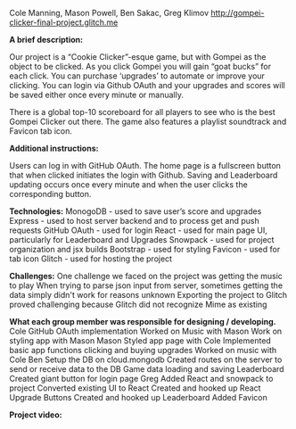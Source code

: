 Cole Manning, Mason Powell, Ben Sakac, Greg Klimov
http://gompei-clicker-final-project.glitch.me

**A brief description:**

Our project is a “Cookie Clicker”-esque game, but with Gompei as the object to be clicked. As you click Gompei you will gain “goat bucks” for each click. You can purchase ‘upgrades’ to automate or improve your clicking. You can login via Github OAuth and your upgrades and scores will be saved either once every minute or manually. 

There is a global top-10 scoreboard for all players to see who is the best Gompei Clicker out there. The game also features a playlist soundtrack and Favicon tab icon.

**Additional instructions:**

Users can log in with GitHub OAuth. The home page is a fullscreen button that when clicked initiates the login with Github. Saving and Leaderboard updating occurs once every minute and when the user clicks the corresponding button.

**Technologies:**
  MonogoDB - used to save user’s score and upgrades 
  Express - used to host server backend and to process get and push requests
  GitHub OAuth - used for login
  React - used for main page UI, particularly for Leaderboard and Upgrades
  Snowpack - used for project organization and jsx builds
  Bootstrap - used for styling 
  Favicon - used for tab icon 
  Glitch - used for hosting the project 
 
**Challenges:**
One challenge we faced on the project was getting the music to play
When trying to parse json input from server, sometimes getting the data simply didn't work for reasons unknown
Exporting the project to Glitch proved challenging because Glitch did not recognize Mime as existing
 
**What each group member was responsible for designing / developing.**
Cole
  GitHub OAuth implementation
  Worked on Music with Mason
  Work on styling app with Mason
Mason
  Styled app page with Cole 
  Implemented basic app functions clicking and buying upgrades
  Worked on music with Cole
Ben
  Setup the DB on cloud.mongodb
  Created routes on the server to send or receive data to the DB
  Game data loading and saving Leaderboard
  Created giant button for login page
Greg
  Added React and snowpack to project
  Converted existing UI to React
  Created and hooked up React Upgrade Buttons
  Created and hooked up Leaderboard
  Added Favicon
  
**Project video:**


